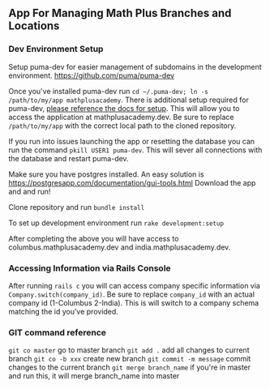 ## App For Managing Math Plus Branches and Locations

### Dev Environment Setup

Setup puma-dev for easier management of subdomains in the development environment. https://github.com/puma/puma-dev

Once you've installed puma-dev run `cd ~/.puma-dev; ln -s /path/to/my/app mathplusacademy`. There is additional setup required for puma-dev, [please reference the docs for setup](https://github.com/puma/puma-dev). This will allow you to access the application at mathplusacademy.dev. Be sure to replace `/path/to/my/app` with the correct local path to the cloned repository.

If you run into issues launching the app or resetting the database you can run the command `pkill USER1 puma-dev`. This will sever all connections with the database and restart puma-dev.

Make sure you have postgres installed. An easy solution is https://postgresapp.com/documentation/gui-tools.html Download the app and and run!

Clone repository and run `bundle install`

To set up development environment run `rake development:setup`

After completing the above you will have access to columbus.mathplusacademy.dev and india.mathplusacademy.dev.

### Accessing Information via Rails Console

After running `rails c` you will can access company specific information via `Company.switch(company_id)`. Be sure to replace `company_id` with an actual company id (1-Columbus 2-India). This is will switch to a company schema matching the id you've provided.

### GIT command reference

`git co master` go to master branch
`git add .` add all changes to current branch
`git co -b xxx` create new branch
`git commit -m message` commit changes to the current branch
`git merge branch_name` if you're in master and run this, it will merge branch_name into master
